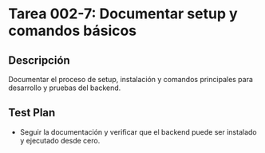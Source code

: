 # Tarea 002-7: Documentar setup y comandos básicos

## Descripción

Documentar el proceso de setup, instalación y comandos principales para desarrollo y pruebas del backend.

## Test Plan

- Seguir la documentación y verificar que el backend puede ser instalado y ejecutado desde cero.
